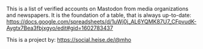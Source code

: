 This is a list of verified accounts on Mastodon from media organizations and newspapers. It is the foundation of a table, that is always up-to-date: https://docs.google.com/spreadsheets/d/1uWj0j_AL6YQMK87U7_CFpvudK-Aygtx7Bea3fbjxgyo/edit#gid=1602783437

This is a project by: https://social.heise.de/@mho
